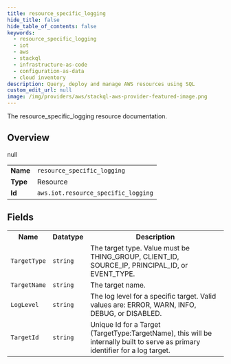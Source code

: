 ```yaml
---
title: resource_specific_logging
hide_title: false
hide_table_of_contents: false
keywords:
  - resource_specific_logging
  - iot
  - aws
  - stackql
  - infrastructure-as-code
  - configuration-as-data
  - cloud inventory
description: Query, deploy and manage AWS resources using SQL
custom_edit_url: null
image: /img/providers/aws/stackql-aws-provider-featured-image.png
---
```

The resource_specific_logging resource documentation.

## Overview
<table><tbody>
<tr><td><b>Name</b></td><td><code>resource_specific_logging</code></td></tr>
<tr><td><b>Type</b></td><td>Resource</td></tr>
null
<tr><td><b>Id</b></td><td><code>aws.iot.resource_specific_logging</code></td></tr>
</tbody></table>

## Fields
<table><tbody>
<tr><th>Name</th><th>Datatype</th><th>Description</th></tr>
<tr><td><code>TargetType</code></td><td><code>string</code></td><td>The target type. Value must be THING_GROUP, CLIENT_ID, SOURCE_IP, PRINCIPAL_ID, or EVENT_TYPE.</td></tr><tr><td><code>TargetName</code></td><td><code>string</code></td><td>The target name.</td></tr><tr><td><code>LogLevel</code></td><td><code>string</code></td><td>The log level for a specific target. Valid values are: ERROR, WARN, INFO, DEBUG, or DISABLED.</td></tr><tr><td><code>TargetId</code></td><td><code>string</code></td><td>Unique Id for a Target (TargetType:TargetName), this will be internally built to serve as primary identifier for a log target.</td></tr>
</tbody></table>